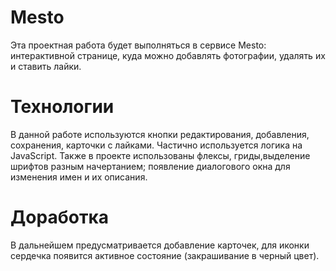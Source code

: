
# Mesto

Эта проектная работа будет выполняться в сервисе Mesto: интерактивной 
странице, куда можно добавлять фотографии, удалять их 
и ставить лайки.

 # Технологии
 В данной работе используются кнопки редактирования,
  добавления, сохранения, карточки с лайками. Частично используется
   логика на JavaScript. Также в проекте использованы
флексы, гриды,выделение шрифтов разным начертанием;
 появление диалогового окна для изменения имен и их описания.

 # Доработка
 В дальнейшем предусматривается добавление карточек,
  для иконки сердечка появится активное состояние
   (закрашивание в черный цвет).


